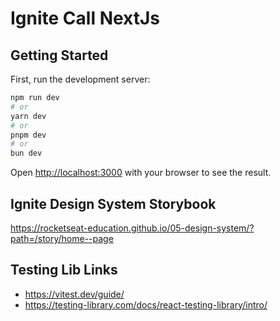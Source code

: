 # Ignite Call NextJs

## Getting Started

First, run the development server:

```bash
npm run dev
# or
yarn dev
# or
pnpm dev
# or
bun dev
```

Open [http://localhost:3000](http://localhost:3000) with your browser to see the result.

## Ignite Design System Storybook

https://rocketseat-education.github.io/05-design-system/?path=/story/home--page

## Testing Lib Links
- https://vitest.dev/guide/
- https://testing-library.com/docs/react-testing-library/intro/
